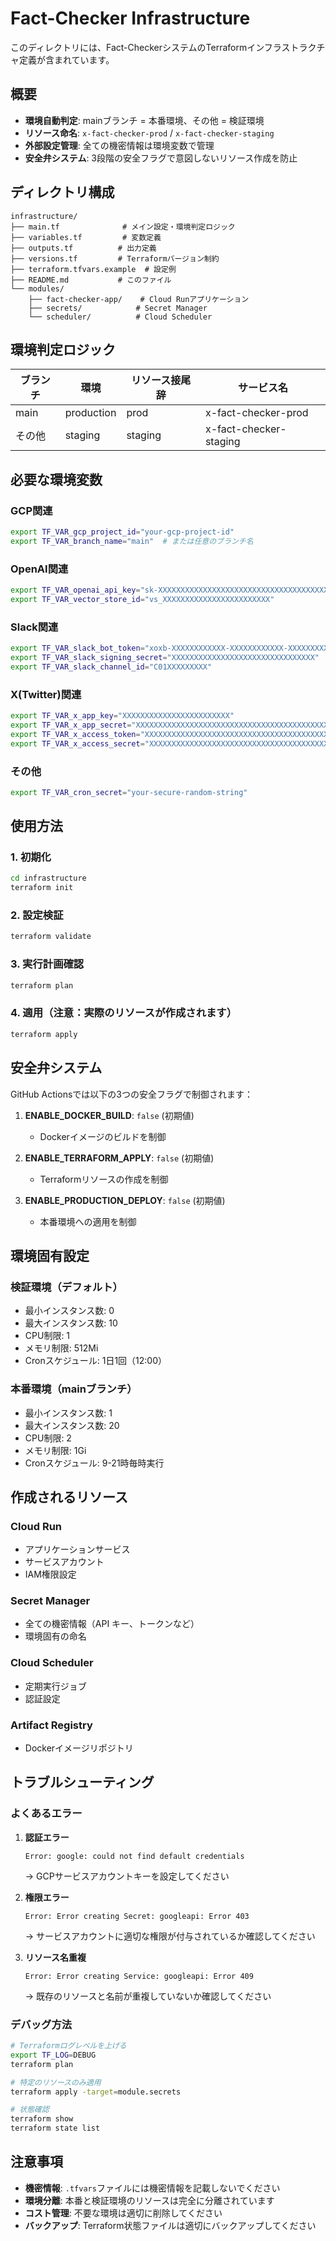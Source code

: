 # Fact-Checker Infrastructure

このディレクトリには、Fact-CheckerシステムのTerraformインフラストラクチャ定義が含まれています。

## 概要

- **環境自動判定**: mainブランチ = 本番環境、その他 = 検証環境
- **リソース命名**: `x-fact-checker-prod` / `x-fact-checker-staging`
- **外部設定管理**: 全ての機密情報は環境変数で管理
- **安全弁システム**: 3段階の安全フラグで意図しないリソース作成を防止

## ディレクトリ構成

```
infrastructure/
├── main.tf              # メイン設定・環境判定ロジック
├── variables.tf         # 変数定義
├── outputs.tf          # 出力定義
├── versions.tf         # Terraformバージョン制約
├── terraform.tfvars.example  # 設定例
├── README.md           # このファイル
└── modules/
    ├── fact-checker-app/    # Cloud Runアプリケーション
    ├── secrets/            # Secret Manager
    └── scheduler/          # Cloud Scheduler
```

## 環境判定ロジック

| ブランチ | 環境 | リソース接尾辞 | サービス名 |
|---------|------|---------------|-----------|
| main | production | prod | x-fact-checker-prod |
| その他 | staging | staging | x-fact-checker-staging |

## 必要な環境変数

### GCP関連
```bash
export TF_VAR_gcp_project_id="your-gcp-project-id"
export TF_VAR_branch_name="main"  # または任意のブランチ名
```

### OpenAI関連
```bash
export TF_VAR_openai_api_key="sk-XXXXXXXXXXXXXXXXXXXXXXXXXXXXXXXXXXXXXXXX"
export TF_VAR_vector_store_id="vs_XXXXXXXXXXXXXXXXXXXXXXXX"
```

### Slack関連
```bash
export TF_VAR_slack_bot_token="xoxb-XXXXXXXXXXXX-XXXXXXXXXXXX-XXXXXXXXXXXXXXXXXXXXXXXX"
export TF_VAR_slack_signing_secret="XXXXXXXXXXXXXXXXXXXXXXXXXXXXXXXX"
export TF_VAR_slack_channel_id="C01XXXXXXXXX"
```

### X(Twitter)関連
```bash
export TF_VAR_x_app_key="XXXXXXXXXXXXXXXXXXXXXXXX"
export TF_VAR_x_app_secret="XXXXXXXXXXXXXXXXXXXXXXXXXXXXXXXXXXXXXXXXXXXXXXXXXX"
export TF_VAR_x_access_token="XXXXXXXXXXXXXXXXXXXXXXXXXXXXXXXXXXXXXXXXXXXXXXXXXX"
export TF_VAR_x_access_secret="XXXXXXXXXXXXXXXXXXXXXXXXXXXXXXXXXXXXXXXXXXXXX"
```

### その他
```bash
export TF_VAR_cron_secret="your-secure-random-string"
```

## 使用方法

### 1. 初期化
```bash
cd infrastructure
terraform init
```

### 2. 設定検証
```bash
terraform validate
```

### 3. 実行計画確認
```bash
terraform plan
```

### 4. 適用（注意：実際のリソースが作成されます）
```bash
terraform apply
```

## 安全弁システム

GitHub Actionsでは以下の3つの安全フラグで制御されます：

1. **ENABLE_DOCKER_BUILD**: `false` (初期値)
   - Dockerイメージのビルドを制御

2. **ENABLE_TERRAFORM_APPLY**: `false` (初期値)
   - Terraformリソースの作成を制御

3. **ENABLE_PRODUCTION_DEPLOY**: `false` (初期値)
   - 本番環境への適用を制御

## 環境固有設定

### 検証環境（デフォルト）
- 最小インスタンス数: 0
- 最大インスタンス数: 10
- CPU制限: 1
- メモリ制限: 512Mi
- Cronスケジュール: 1日1回（12:00）

### 本番環境（mainブランチ）
- 最小インスタンス数: 1
- 最大インスタンス数: 20
- CPU制限: 2
- メモリ制限: 1Gi
- Cronスケジュール: 9-21時毎時実行

## 作成されるリソース

### Cloud Run
- アプリケーションサービス
- サービスアカウント
- IAM権限設定

### Secret Manager
- 全ての機密情報（API キー、トークンなど）
- 環境固有の命名

### Cloud Scheduler
- 定期実行ジョブ
- 認証設定

### Artifact Registry
- Dockerイメージリポジトリ

## トラブルシューティング

### よくあるエラー

1. **認証エラー**
   ```
   Error: google: could not find default credentials
   ```
   → GCPサービスアカウントキーを設定してください

2. **権限エラー**
   ```
   Error: Error creating Secret: googleapi: Error 403
   ```
   → サービスアカウントに適切な権限が付与されているか確認してください

3. **リソース名重複**
   ```
   Error: Error creating Service: googleapi: Error 409
   ```
   → 既存のリソースと名前が重複していないか確認してください

### デバッグ方法

```bash
# Terraformログレベルを上げる
export TF_LOG=DEBUG
terraform plan

# 特定のリソースのみ適用
terraform apply -target=module.secrets

# 状態確認
terraform show
terraform state list
```

## 注意事項

- **機密情報**: `.tfvars`ファイルには機密情報を記載しないでください
- **環境分離**: 本番と検証環境のリソースは完全に分離されています
- **コスト管理**: 不要な環境は適切に削除してください
- **バックアップ**: Terraform状態ファイルは適切にバックアップしてください
